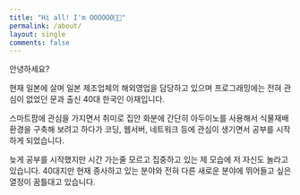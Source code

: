 ```yaml
---
title: "Hi all! I'm OOOOOO👋🏻"
permalink: /about/
layout: single
comments: false
---
```


안녕하세요? 

현재 일본에 살며 일본 제조업체의 해외영업을 담당하고 있으며 프로그래밍에는 전혀 관심이 없었던 문과 출신 40대 한국인 아재입니다. 

스마트팜에 관심을 가지면서 취미로 집안 화분에 간단히 아두이노를 사용해서 식물재배환경을 구축해 보려고 하다가 코딩, 웹서버, 네트워크 등에 관심이 생기면서 공부를 시작하게 되었습니다.

늦게 공부를 시작했지만 시간 가는줄 모르고 집중하고 있는 제 모습에 저 자신도 놀라고 있습니다. 40대지만 현재 종사하고 있는 분야와 전혀 다른 새로운 분야에 뛰어들고 싶은 열정이 꿈틀대고 있습니다.
